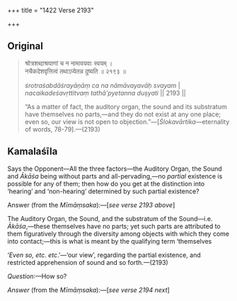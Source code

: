 +++
title = "1422 Verse 2193"

+++
## Original 
>
> श्रोत्रशब्दाश्रयाणां च न नामावयवाः स्वयम् ।  
> नचैकदेशवृत्तित्वं तथाऽप्येतन्न दुष्यति ॥ २१९३ ॥ 
>
> *śrotraśabdāśrayāṇāṃ ca na nāmāvayavāḥ svayam* \|  
> *nacaikadeśavṛttitvaṃ tathā'pyetanna duṣyati* \|\| 2193 \|\| 
>
> “As a matter of fact, the auditory organ, the sound and its substratum have themselves no parts,—and they do not exist at any one place; even so, our view is not open to objection.”—[*Ślokavārtika*—eternality of words, 78-79].—(2193)



## Kamalaśīla

Says the Opponent—All the three factors—the Auditory Organ, the Sound and *Ākāśa* being without parts and all-pervading,—no *partial* existence is possible for any of them; then how do you get at the distinction into ‘hearing’ and ‘non-hearing’ determined by such partial existence?

Answer (from the *Mīmāṃsaka*):—[*see verse 2193 above*]

The Auditory Organ, the Sound, and the substratum of the Sound—i.e. *Ākāśa*,—these themselves have no parts; yet such parts are attributed to them figuratively through the diversity among objects with which they come into contact;—this is what is meant by the qualifying term ‘themselves

‘*Even so, etc. etc*.’—‘our view’, regarding the partial existence, and restricted apprehension of sound and so forth.—(2193)

*Question*:—How so?

*Answer* (from the *Mīmāṃsaka*):—[*see verse 2194 next*]


